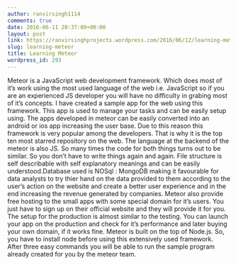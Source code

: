 ```yaml
---
author: ranvirsingh1114
comments: true
date: 2016-06-11 20:37:09+00:00
layout: post
link: https://ranvirsinghprojects.wordpress.com/2016/06/12/learning-meteor/
slug: learning-meteor
title: Learning Meteor
wordpress_id: 293
---
```


Meteor is a JavaScript web development framework. Which does most of it’s work using the most used language of the web i.e. JavaScript so if you are an experienced JS developer you will have no difficulty in grabing most of it’s concepts. I have created a sample app for the web using this framework. This app is used to manage your tasks and can be easily setup using.
The apps developed in meteor can be easily converted into an android or ios app increasing the user base. Due to this reason this framework is very popular among the developers. That is why it is the top ten most starred repository on the web.
The language at the backend of the meteor is also JS. So many times the code for both things turns out to be similar. So you don’t have to write things again and again. File structure is self describable with self explanatory meanings and can be easily understood.Database used is NOSql : MongoDB making it favourable for data analysts to try thier hand on the data provided to them according to the user’s action on the website and create a better user experience and in the end increasing the revenue generated by companies.
Meteor also provide free hosting to the small apps with some special domain for it’s users. You just have to sign up on their official website and they will provide it for you. The setup for the production is almost similar to the testing. You can launch your app on the production and check for it’s performance and later buying your own domain, if it works fine.
Meteor is built on the top of Node.js. So, you have to install node before using this extensively used framework. After three easy commands you will be able to run the sample program already created for you by the meteor team.
